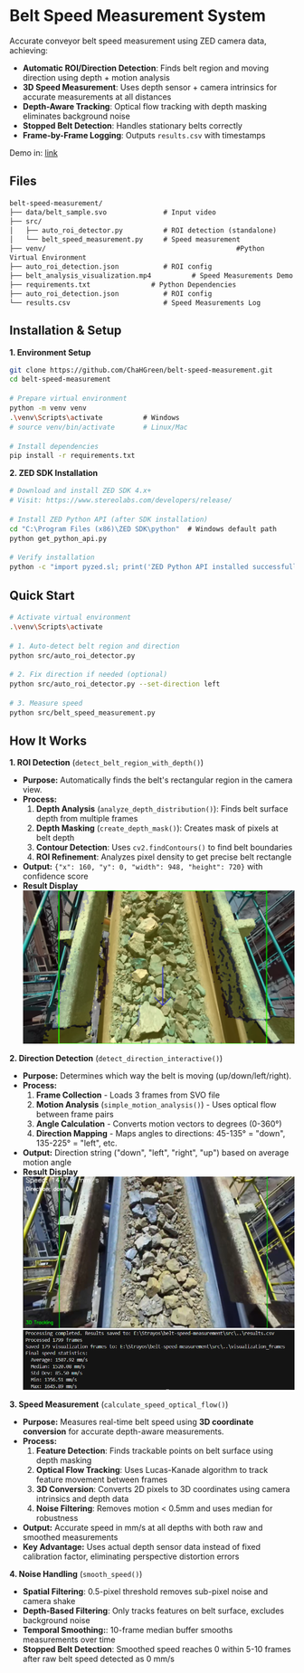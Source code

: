 # Belt Speed Measurement System

Accurate conveyor belt speed measurement using ZED camera data, achieving:
- **Automatic ROI/Direction Detection**: Finds belt region and moving direction using depth + motion analysis  
- **3D Speed Measurement**: Uses depth sensor + camera intrinsics for accurate measurements at all distances
- **Depth-Aware Tracking**: Optical flow tracking with depth masking eliminates background noise
- **Stopped Belt Detection**: Handles stationary belts correctly  
- **Frame-by-Frame Logging**: Outputs `results.csv` with timestamps  

Demo in: [link](https://drive.google.com/file/d/1q6UIS_moC9tAsoWD88K1XtJBSCisPogw/view?usp=sharing)

## Files
```
belt-speed-measurement/
├── data/belt_sample.svo              # Input video
├── src/
│   ├── auto_roi_detector.py          # ROI detection (standalone)
│   └── belt_speed_measurement.py     # Speed measurement
├── venv/                                               #Python Virtual Environment
├── auto_roi_detection.json           # ROI config
├── belt_analysis_visualization.mp4          # Speed Measurements Demo
├── requirements.txt               # Python Dependencies
├── auto_roi_detection.json           # ROI config
└── results.csv                       # Speed Measurements Log
```

## Installation & Setup
**1. Environment Setup**
```bash
git clone https://github.com/ChaHGreen/belt-speed-measurement.git
cd belt-speed-measurement

# Prepare virtual environment
python -m venv venv
.\venv\Scripts\activate          # Windows
# source venv/bin/activate       # Linux/Mac

# Install dependencies
pip install -r requirements.txt
```

**2. ZED SDK Installation**
```bash
# Download and install ZED SDK 4.x+
# Visit: https://www.stereolabs.com/developers/release/

# Install ZED Python API (after SDK installation)
cd "C:\Program Files (x86)\ZED SDK\python"  # Windows default path
python get_python_api.py

# Verify installation
python -c "import pyzed.sl; print('ZED Python API installed successfully')"
```
  
## Quick Start
```bash
# Activate virtual environment
.\venv\Scripts\activate
  
# 1. Auto-detect belt region and direction
python src/auto_roi_detector.py
  
# 2. Fix direction if needed (optional)
python src/auto_roi_detector.py --set-direction left
  
# 3. Measure speed
python src/belt_speed_measurement.py
```



## How It Works
 **1. ROI Detection** (`detect_belt_region_with_depth()`)
- **Purpose:** Automatically finds the belt's rectangular region in the camera view.
- **Process:**
	1. **Depth Analysis** (`analyze_depth_distribution()`): Finds belt surface depth from multiple frames
	2. **Depth Masking** (`create_depth_mask()`): Creates mask of pixels at belt depth  
	3. **Contour Detection**: Uses `cv2.findContours()` to find belt boundaries
	4. **ROI Refinement**: Analyzes pixel density to get precise belt rectangle
- **Output:** `{"x": 160, "y": 0, "width": 948, "height": 720}` with confidence score
- **Result Display**
![Belt Speed Visualization](imgs/roi_detection_visualization.png "ROI Detection Results")


**2. Direction Detection** (`detect_direction_interactive()`)
- **Purpose:** Determines which way the belt is moving (up/down/left/right).
- **Process:**
	1. **Frame Collection** - Loads 3 frames from SVO file
	2. **Motion Analysis** (`simple_motion_analysis()`) - Uses optical flow between frame pairs
	3. **Angle Calculation** - Converts motion vectors to degrees (0-360°)
	4. **Direction Mapping** - Maps angles to directions: 45-135° = "down", 135-225° = "left", etc.
- **Output:** Direction string ("down", "left", "right", "up") based on average motion angle
- **Result Display**
![Belt Speed Visualization](imgs/speed_meassure_visual.png "Speed Measurement Window")
![Belt Speed Visualization](imgs/speed_meassure_result.png "Speed Measurement Result")


 **3. Speed Measurement** (`calculate_speed_optical_flow()`)
- **Purpose:** Measures real-time belt speed using **3D coordinate conversion** for accurate depth-aware measurements.
- **Process:**
	1. **Feature Detection**: Finds trackable points on belt surface using depth masking
	2. **Optical Flow Tracking**: Uses Lucas-Kanade algorithm to track feature movement between frames
	3. **3D Conversion**: Converts 2D pixels to 3D coordinates using camera intrinsics and depth data
	4. **Noise Filtering**: Removes motion < 0.5mm and uses median for robustness
- **Output:** Accurate speed in mm/s at all depths with both raw and smoothed measurements
- **Key Advantage:** Uses actual depth sensor data instead of fixed calibration factor, eliminating perspective distortion errors

**4. Noise Handling** (`smooth_speed()`)
- **Spatial Filtering**: 0.5-pixel threshold removes sub-pixel noise and camera shake
- **Depth-Based Filtering**: Only tracks features on belt surface, excludes background noise
- **Temporal Smoothing:**: 10-frame median buffer smooths measurements over time
- **Stopped Belt Detection**: Smoothed speed reaches 0 within 5-10 frames after raw belt speed detected as 0 mm/s